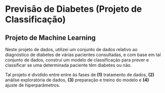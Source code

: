 # Previsão de Diabetes (Projeto de Classificação)
## Projeto de Machine Learning

Neste projeto de dados, utilizei um conjunto de dados relativo ao diagnóstico de diabetes de várias pacientes consultadas, e com base em tal conjunto de dados, construi um modelo de classificação para prever e classificar se uma determinada paciente têm diabetes ou não.



Tal projeto é dividido entre entre às fases de **(1)** tratamento de dados, **(2)** análise exploratória de dados, **(3)** preparação e treino do modelo e **(4)** ajuste de hiperparâmetros.

